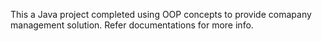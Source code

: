 This a Java project completed using OOP concepts to provide comapany management solution. Refer documentations for more info.
